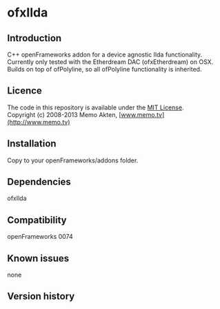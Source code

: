 ofxIlda
=====================================

Introduction
------------
C++ openFrameworks addon for a device agnostic Ilda functionality. Currently only tested with the Etherdream DAC (ofxEtherdream) on OSX. Builds on top of ofPolyline, so all ofPolyline functionality is inherited.


Licence
-------
The code in this repository is available under the [MIT License](https://secure.wikimedia.org/wikipedia/en/wiki/Mit_license).  
Copyright (c) 2008-2013 Memo Akten, [www.memo.tv](http://www.memo.tv)


Installation
------------
Copy to your openFrameworks/addons folder.


Dependencies
------------
ofxIlda


Compatibility
------------
openFrameworks 0074  



Known issues
------------
none

Version history
------------



